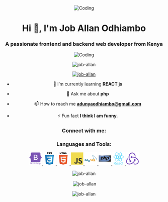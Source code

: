 <div align="center"><img align="center" alt="Coding" width="1000" src="https://c.tenor.com/_i9AUV0dv_0AAAAC/welcome-banner.gif"/></>
<h1 align="center">Hi 👋, I'm Job Allan Odhiambo</h1>
<h3 align="center">A passionate frontend and backend web developer from Kenya</h3>
<div align="center"><img alt="Coding" width="400" src="https://cdn.dribbble.com/users/1162077/screenshots/3848914/programmer.gif"/></div>

<p align="center"> <img src="https://komarev.com/ghpvc/?username=job-allan&label=Profile%20views&color=0e75b6&style=flat" alt="job-allan" /> </p>

<p align="center"> <a href="https://github.com/ryo-ma/github-profile-trophy"><img src="https://github-profile-trophy.vercel.app/?username=job-allan" alt="job-allan" /></a> </p>

- 🌱 I’m currently learning **REACT js**

- 💬 Ask me about **php**

- 📫 How to reach me **adunyaodhiambo@gmail.com**

- ⚡ Fun fact **I think I am funny.**

<h3 align="center">Connect with me:</h3>
<p align="center">
</p>

<h3 align="center">Languages and Tools:</h3>
<p align="center"> <a href="https://getbootstrap.com" target="_blank" rel="noreferrer"> <img src="https://raw.githubusercontent.com/devicons/devicon/master/icons/bootstrap/bootstrap-plain-wordmark.svg" alt="bootstrap" width="40" height="40"/> </a> <a href="https://www.w3schools.com/css/" target="_blank" rel="noreferrer"> <img src="https://raw.githubusercontent.com/devicons/devicon/master/icons/css3/css3-original-wordmark.svg" alt="css3" width="40" height="40"/> </a> <a href="https://www.w3.org/html/" target="_blank" rel="noreferrer"> <img src="https://raw.githubusercontent.com/devicons/devicon/master/icons/html5/html5-original-wordmark.svg" alt="html5" width="40" height="40"/> </a> <a href="https://developer.mozilla.org/en-US/docs/Web/JavaScript" target="_blank" rel="noreferrer"> <img src="https://raw.githubusercontent.com/devicons/devicon/master/icons/javascript/javascript-original.svg" alt="javascript" width="40" height="40"/> </a> <a href="https://www.mysql.com/" target="_blank" rel="noreferrer"> <img src="https://raw.githubusercontent.com/devicons/devicon/master/icons/mysql/mysql-original-wordmark.svg" alt="mysql" width="40" height="40"/> </a> <a href="https://www.php.net" target="_blank" rel="noreferrer"> <img src="https://raw.githubusercontent.com/devicons/devicon/master/icons/php/php-original.svg" alt="php" width="40" height="40"/> </a> <a href="https://reactjs.org/" target="_blank" rel="noreferrer"> <img src="https://raw.githubusercontent.com/devicons/devicon/master/icons/react/react-original-wordmark.svg" alt="react" width="40" height="40"/> </a> <a href="https://redux.js.org" target="_blank" rel="noreferrer"> <img src="https://raw.githubusercontent.com/devicons/devicon/master/icons/redux/redux-original.svg" alt="redux" width="40" height="40"/> </a> </p>

<p><img align="center" src="https://github-readme-stats.vercel.app/api/top-langs?username=job-allan&show_icons=true&locale=en&layout=compact" alt="job-allan" /></p>

<p>&nbsp;<img align="center" src="https://github-readme-stats.vercel.app/api?username=job-allan&show_icons=true&locale=en" alt="job-allan" /></p>

<p><img align="center" src="https://github-readme-streak-stats.herokuapp.com/?user=job-allan&" alt="job-allan" /></p>


